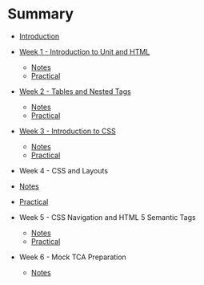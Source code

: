 # Summary

* [Introduction](README.md)
* [Week 1 - Introduction to Unit and HTML](sessions/week1/introduction.md)
  * [Notes](sessions/week1/notes.md)
  * [Practical](sessions/week1/practical.md)

* [Week 2 - Tables and Nested Tags](sessions/week2/introduction.md)
  * [Notes](sessions/week2/notes.md)
  * [Practical](sessions/week2/task.md)

* [Week 3 - Introduction to CSS](sessions/week3/introduction.md)
  * [Notes](sessions/week3/notes.md)
  * [Practical](sessions/week3/task.md)

*  Week 4 - CSS and Layouts
  * [Notes](sessions/week4/notes.md)
  * [Practical](sessions/week4/task.md)


* Week 5 - CSS Navigation and HTML 5 Semantic Tags
  * [Notes](sessions/week5/notes.md)
  * [Practical](sessions/week5/pratical.md)

* Week 6 - Mock TCA Preparation 

	* [Notes](sessions/week6/notes.md)
	